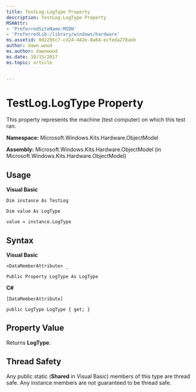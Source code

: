 ```yaml
---
title: TestLog.LogType Property
description: TestLog.LogType Property
MSHAttr:
- 'PreferredSiteName:MSDN'
- 'PreferredLib:/library/windows/hardware'
ms.assetid: 0d2295c7-cd24-442e-8a64-ecfeda278aeb
author: dawn.wood
ms.author: dawnwood
ms.date: 10/15/2017
ms.topic: article


---
```


# TestLog.LogType Property


This property represents the machine (test computer) on which this test ran.

**Namespace:** Microsoft.Windows.Kits.Hardware.ObjectModel

**Assembly:** Microsoft.Windows.Kits.Hardware.ObjectModel (in Microsoft.Windows.Kits.Hardware.ObjectModel)

## <span id="Usage"></span><span id="usage"></span><span id="USAGE"></span>Usage


**Visual Basic**

`Dim instance As TestLog`

`Dim value As LogType`

`value = instance.LogType`

## <span id="Syntax"></span><span id="syntax"></span><span id="SYNTAX"></span>Syntax


**Visual Basic**

`<DataMemberAttribute> _`

`Public Property LogType As LogType`

**C#**

`[DataMemberAttribute]`

`public LogType LogType { get; }`

## <span id="Property_Value"></span><span id="property_value"></span><span id="PROPERTY_VALUE"></span>Property Value


Returns **LogType**.

## <span id="Thread_Safety"></span><span id="thread_safety"></span><span id="THREAD_SAFETY"></span>Thread Safety


Any public static (**Shared** in Visual Basic) members of this type are thread safe. Any instance members are not guaranteed to be thread safe.

 

 






